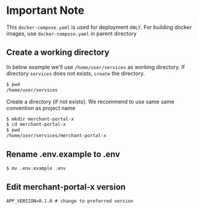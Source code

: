# Important Note

This `docker-compose.yaml` is used for deployment `ONLY`. For building docker images, use `docker-compose.yaml` in parent directory

## Create a working directory
In below example we'll use `/home/user/services` as working directory. If directory `services` does not exists, `create` the directory.
```bash
$ pwd
/home/user/services
```

Create a directory (if not exists). We recommend to use same same convention as project name
```bash
$ mkdir merchant-portal-x
$ cd merchant-portal-x
$ pwd
/home/user/services/merchant-portal-x
```

## Rename .env.example to .env
```bash
$ mv .env.example .env
```

## Edit merchant-portal-x version
```env
APP_VERSION=0.1.0 # change to preferred version
```